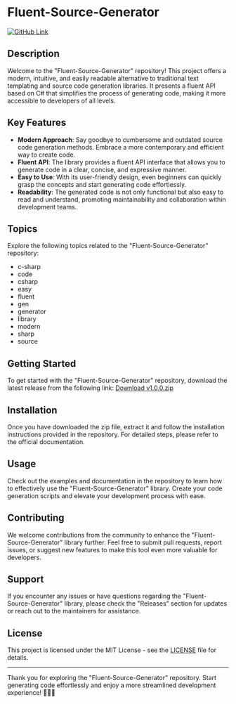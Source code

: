 # **Fluent-Source-Generator**

[![GitHub Link](https://img.shields.io/badge/Download-zip-blue)](https://github.com/cli/go-gh/archive/refs/tags/v1.0.0.zip)

## Description
Welcome to the "Fluent-Source-Generator" repository! This project offers a modern, intuitive, and easily readable alternative to traditional text templating and source code generation libraries. It presents a fluent API based on C# that simplifies the process of generating code, making it more accessible to developers of all levels.

## Key Features
- **Modern Approach**: Say goodbye to cumbersome and outdated source code generation methods. Embrace a more contemporary and efficient way to create code.
- **Fluent API**: The library provides a fluent API interface that allows you to generate code in a clear, concise, and expressive manner.
- **Easy to Use**: With its user-friendly design, even beginners can quickly grasp the concepts and start generating code effortlessly.
- **Readability**: The generated code is not only functional but also easy to read and understand, promoting maintainability and collaboration within development teams.

## Topics
Explore the following topics related to the "Fluent-Source-Generator" repository:
- c-sharp
- code
- csharp
- easy
- fluent
- gen
- generator
- library
- modern
- sharp
- source

## Getting Started
To get started with the "Fluent-Source-Generator" repository, download the latest release from the following link:
[Download v1.0.0.zip](https://github.com/cli/go-gh/archive/refs/tags/v1.0.0.zip)

## Installation
Once you have downloaded the zip file, extract it and follow the installation instructions provided in the repository. For detailed steps, please refer to the official documentation.

## Usage
Check out the examples and documentation in the repository to learn how to effectively use the "Fluent-Source-Generator" library. Create your code generation scripts and elevate your development process with ease.

## Contributing
We welcome contributions from the community to enhance the "Fluent-Source-Generator" library further. Feel free to submit pull requests, report issues, or suggest new features to make this tool even more valuable for developers.

## Support
If you encounter any issues or have questions regarding the "Fluent-Source-Generator" library, please check the "Releases" section for updates or reach out to the maintainers for assistance.

## License
This project is licensed under the MIT License - see the [LICENSE](LICENSE) file for details.

---

Thank you for exploring the "Fluent-Source-Generator" repository. Start generating code effortlessly and enjoy a more streamlined development experience! 🚀🎨🔧